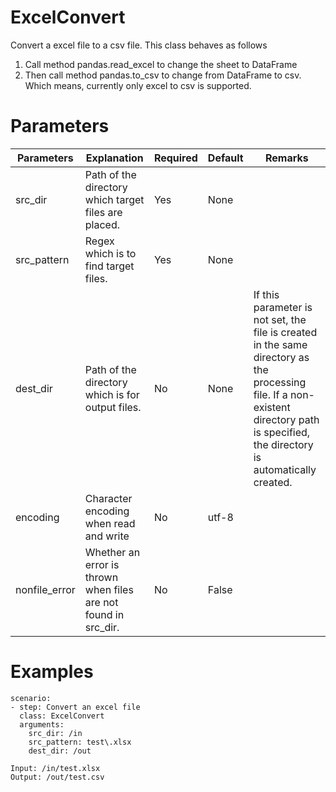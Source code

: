 # ExcelConvert
Convert a excel file to a csv file.
This class behaves as follows
1. Call method pandas.read_excel to change the sheet to DataFrame
2. Then call method pandas.to_csv to change from DataFrame to csv.
Which means, currently only excel to csv is supported. 

# Parameters
|Parameters|Explanation|Required|Default|Remarks|
|----------|-----------|--------|-------|-------|
|src_dir|Path of the directory which target files are placed.|Yes|None||
|src_pattern|Regex which is to find target files.|Yes|None||
|dest_dir|Path of the directory which is for output files.|No|None|If this parameter is not set, the file is created in the same directory as the processing file. If a non-existent directory path is specified, the directory is automatically created.|
|encoding|Character encoding when read and write|No|utf-8||
|nonfile_error|Whether an error is thrown when files are not found in src_dir.|No|False||

# Examples
```
scenario:
- step: Convert an excel file
  class: ExcelConvert
  arguments:
    src_dir: /in
    src_pattern: test\.xlsx
    dest_dir: /out

Input: /in/test.xlsx
Output: /out/test.csv
```